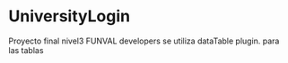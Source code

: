 # UniversityLogin
Proyecto final nivel3 FUNVAL developers
se utiliza dataTable plugin. para las tablas